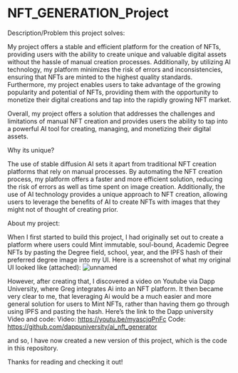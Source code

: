 # NFT_GENERATION_Project

Description/Problem this project solves:

My project offers a stable and efficient platform for the creation of NFTs, providing users with the 
ability to create unique and valuable digital assets without the hassle of manual creation processes. 
Additionally, by utilizing AI technology, my platform minimizes the risk of errors and inconsistencies, 
ensuring that NFTs are minted to the highest quality standards. Furthermore, my project enables users 
to take advantage of the growing popularity and potential of NFTs, providing them with the opportunity 
to monetize their digital creations and tap into the rapidly growing NFT market.

Overall, my project offers a solution that addresses the challenges and limitations of 
manual NFT creation and provides users the ability to tap into a powerful AI tool for creating, managing, 
and monetizing their digital assets.


Why its unique?

The use of stable diffusion AI sets it apart from traditional NFT creation platforms that rely on manual 
processes. By automating the NFT creation process, my platform offers a faster and more efficient 
solution, reducing the risk of errors as well as time spent on image creation. Additionally, the use of 
AI technology provides a unique approach to NFT creation, allowing users to leverage the benefits of AI
to create NFTs with images that they might not of thought of creating prior. 


About my project:

When I first started to build this project, I had originally set out to create a platform where users 
could Mint immutable, soul-bound, Academic Degree NFTs by pasting the Degree field, school, year, and 
the IPFS hash of their preferred degree image into my UI. 
Here is a screenshot of what my original UI looked like (attached):
![unnamed](https://user-images.githubusercontent.com/106563909/217972069-8d0891b5-b75b-42c5-8b82-572e6baff248.jpg)


However, after creating that, I discovered a video on Youtube via Dapp University, where Greg integrates 
Ai into an NFT platform. It then became very clear to me, that leveraging Ai would be a much easier and 
more general solution for users to Mint NFTs, rather than having them go through using IPFS and 
pasting the hash. Here’s the link to the Dapp university Video and code:
Video: https://youtu.be/myascjqPnFc 
Code: https://github.com/dappuniversity/ai_nft_generator

and so, I have now created a new version of this project, which is the code in this repository.

Thanks for reading and checking it out!
